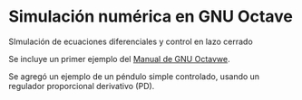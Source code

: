 # Simulación numérica en GNU Octave
SImulación de ecuaciones diferenciales y control en lazo cerrado

Se incluye un primer ejemplo del [Manual de GNU Octavwe](https://octave.org/doc/v6.3.0/Simple-Examples.html#Integrating-Differential-Equations).

Se agregó un ejemplo de un péndulo simple controlado, usando un regulador proporcional derivativo (PD).
